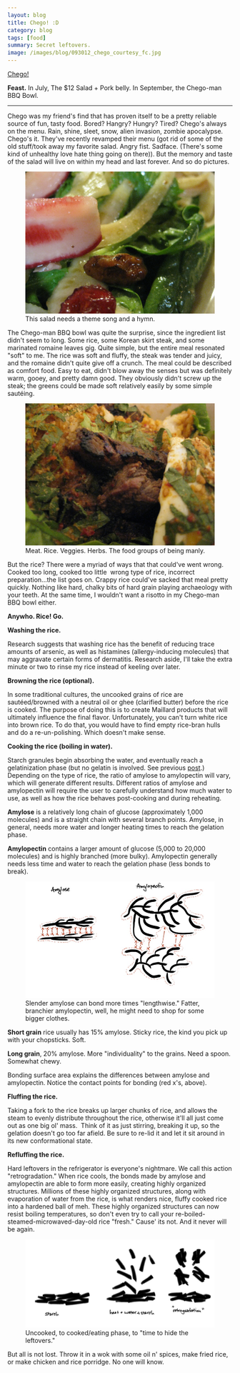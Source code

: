 ```yaml
---
layout: blog
title: Chego! :D
category: blog
tags: [food]  
summary: Secret leftovers. 
image: /images/blog/093012_chego_courtesy_fc.jpg
---
```


[Chego!](http://www.yelp.com/biz/chego-los-angeles)

**Feast.** In July, The $12 Salad + Pork belly. In September, the Chego-man BBQ Bowl.

---

Chego was my friend's find that has proven itself to be a pretty reliable source of fun, tasty food. Bored? Hangry? Hungry? Tired? Chego's always on the menu. Rain, shine, sleet, snow, alien invasion, zombie apocalypse. Chego's it. They've recently revamped their menu (got rid of some of the old stuff/took away my favorite salad. Angry fist. Sadface. (There's some kind of unhealthy love hate thing going on there)). But the memory and taste of the salad will live on within my head and last forever. And so do pictures.

<figure>
    <img src="/images/blog/072612_chego_courtesy_fc.jpg"></img>
    <figcaption>This salad needs a theme song and a hymn.</figcaption>
</figure>

The Chego-man BBQ bowl was quite the surprise, since the ingredient list didn't seem to long. Some rice, some Korean skirt steak, and some marinated romaine leaves gig. Quite simple, but the entire meal resonated "soft" to me. The rice was soft and fluffy, the steak was tender and juicy, and the romaine didn't quite give off a crunch. The meal could be described as comfort food. Easy to eat, didn't blow away the senses but was definitely warm, gooey, and pretty damn good. They obviously didn't screw up the steak; the greens could be made soft relatively easily by some simple sautéing.

<figure>
    <img src="/images/blog/093012_chego_courtesy_fc.jpg"></img>
    <figcaption>Meat. Rice. Veggies. Herbs. The food groups of being manly.</figcaption>
</figure>

But the rice? There were a myriad of ways that that could've went wrong. Cooked too long, cooked too little  wrong type of rice, incorrect preparation...the list goes on. Crappy rice could've sacked that meal pretty quickly. Nothing like hard, chalky bits of hard grain playing archaeology with your teeth. At the same time, I wouldn't want a risotto in my Chego-man BBQ bowl either.

**Anywho. Rice! Go.**

**Washing the rice.**

Research suggests that washing rice has the benefit of reducing trace amounts of arsenic, as well as histamines (allergy-inducing molecules) that may aggravate certain forms of dermatitis. Research aside, I'll take the extra minute or two to rinse my rice instead of keeling over later.

**Browning the rice (optional).**

In some traditional cultures, the uncooked grains of rice are sautéed/browned with a neutral oil or ghee (clarified butter) before the rice is cooked. The purpose of doing this is to create Maillard products that will ultimately influence the final flavor. Unfortunately, you can't turn white rice into brown rice. To do that, you would have to find empty rice-bran hulls and do a re-un-polishing. Which doesn't make sense.

**Cooking the rice (boiling in water).**

Starch granules begin absorbing the water, and eventually reach a gelatinization phase (but no gelatin is involved. See previous [post](http://www.thecornerstonecaveman.com/?p=752).) Depending on the type of rice, the ratio of amylose to amylopectin will vary, which will generate different results. Different ratios of amylose and amylopectin will require the user to carefully understand how much water to use, as well as how the rice behaves post-cooking and during reheating.

**Amylose** is a relatively long chain of glucose (approximately 1,000 molecules) and is a straight chain with several branch points. Amylose, in general, needs more water and longer heating times to reach the gelation phase.

**Amylopectin** contains a larger amount of glucose (5,000 to 20,000 molecules) and is highly branched (more bulky). Amylopectin generally needs less time and water to reach the gelation phase (less bonds to break).

<figure>
    <img src="/images/blog/102412_starch_bonds_courtesy_fc.jpg"></img>
    <figcaption>Slender amylose can bond more times "lengthwise." Fatter, branchier amylopectin, well, he might need to shop for some bigger clothes.</figcaption>
</figure>

**Short grain** rice usually has 15% amylose. Sticky rice, the kind you pick up with your chopsticks. Soft.

**Long grain**, 20% amylose. More "individuality" to the grains. Need a spoon. Somewhat chewy.

Bonding surface area explains the differences between amylose and amylopectin. Notice the contact points for bonding (red x's, above).

**Fluffing the rice.**

Taking a fork to the rice breaks up larger chunks of rice, and allows the steam to evenly distribute throughout the rice, otherwise it'll all just come out as one big ol' mass.  Think of it as just stirring, breaking it up, so the gelation doesn't go too far afield. Be sure to re-lid it and let it sit around in its new conformational state.

**Refluffing the rice.**

Hard leftovers in the refrigerator is everyone's nightmare. We call this action "retrogradation." When rice cools, the bonds made by amylose and amylopectin are able to form more easily, creating highly organized structures. Millions of these highly organized structures, along with evaporation of water from the rice, is what renders nice, fluffy cooked rice into a hardened ball of meh. These highly organized structures can now resist boiling temperatures, so don't even try to call your re-boiled-steamed-microwaved-day-old rice "fresh." Cause' its not. And it never will be again.

<figure>
    <img src="/images/blog/102412_retrogradation_courtesy_fc.jpg"></img>
    <figcaption>Uncooked, to cooked/eating phase, to "time to hide the leftovers."</figcaption>
</figure>

But all is not lost. Throw it in a wok with some oil n' spices, make fried rice, or make chicken and rice porridge. No one will know.
